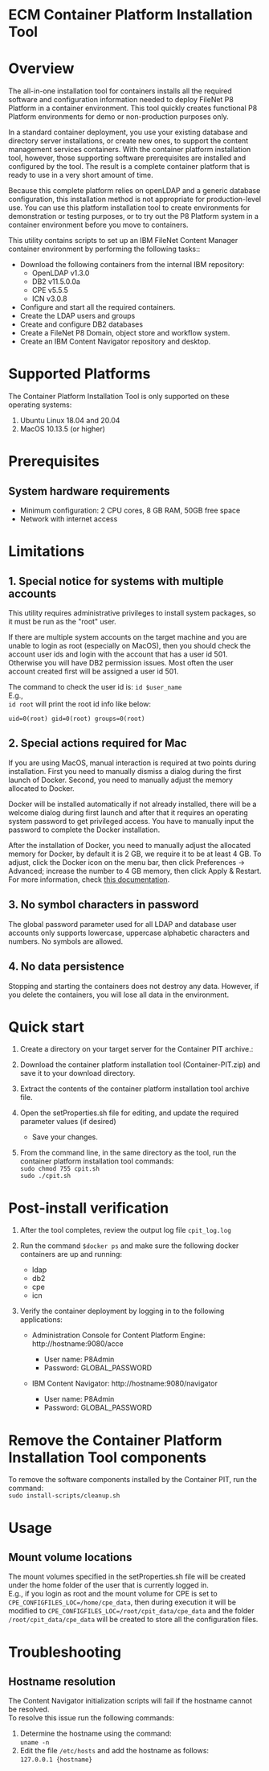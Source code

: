 # ECM Container Platform Installation Tool 

# Overview
The all-in-one installation tool for containers installs all the required software and configuration information needed to deploy FileNet P8 Platform in a container environment. This tool quickly creates functional P8 Platform environments for demo or non-production purposes only.

In a standard container deployment, you use your existing database and directory server installations, or create new ones, to support the content management services containers. With the container platform installation tool, however, those supporting software prerequisites are installed and configured by the tool. The result is a complete container platform that is ready to use in a very short amount of time.

Because this complete platform relies on openLDAP and a generic database configuration, this installation method is not appropriate for production-level use. You can use this platform installation tool to create environments for demonstration or testing purposes, or to try out the P8 Platform system in a container environment before you move to containers.

This utility contains scripts to set up an IBM FileNet Content Manager container environment by performing the following tasks::

- Download the following containers from the internal IBM repository:<br>
	- OpenLDAP v1.3.0
	- DB2 v11.5.0.0a 
	- CPE v5.5.5 
	- ICN v3.0.8
- Configure and start all the required containers.
- Create the LDAP users and groups
- Create and configure DB2 databases
- Create a FileNet P8 Domain, object store and workflow system.
- Create an IBM Content Navigator repository and desktop.

# Supported Platforms
The Container Platform Installation Tool is only supported on these operating systems:
1. Ubuntu Linux 18.04 and 20.04
2. MacOS 10.13.5 (or higher)

# Prerequisites
## System hardware requirements
- Minimum configuration: 2 CPU cores, 8 GB RAM, 50GB free space
- Network with internet access

# Limitations
## 1. Special notice for systems with multiple accounts
This utility requires administrative privileges to install system packages, so it must be run as the "root" user.

If there are multiple system accounts on the target machine and you are unable to login as root (especially on MacOS), then you should check the account user ids and login with the account that has a user id 501. Otherwise you will have DB2 permission issues. Most often the user account created first will be assigned a user id 501.

The command to check the user id is:
```id $user_name```<br>
E.g.,<br>
```id root``` will print the root id info like below:<br>

```uid=0(root) gid=0(root) groups=0(root)```

## 2. Special actions required for Mac
If you are using MacOS, manual interaction is required at two points during installation. First you need to manually dismiss a dialog during the first launch of Docker. Second, you need to manually adjust the memory allocated to Docker.

Docker will be installed automatically if not already installed, there will be a welcome dialog during first launch and after that it requires an operating system password to get privileged access. You have to manually input the password to complete the Docker installation.

After the installation of Docker, you need to manually adjust the allocated memory for Docker, by default it is 2 GB, we require it to be at least 4 GB. To adjust, click the Docker icon on the menu bar, then click Preferences -> Advanced; increase the number to 4 GB memory, then click Apply & Restart. For more information, check [this documentation](https://docs.docker.com/docker-for-mac/#preferences).

## 3. No symbol characters in password
The global password parameter used for all LDAP and database user accounts only supports lowercase, uppercase alphabetic characters and numbers. No symbols are allowed.

## 4. No data persistence
Stopping and starting the containers does not destroy any data. However, if you delete the containers, you will lose all data in the environment.


# Quick start
1. Create a directory on your target server for the Container PIT archive.:

2. Download the container platform installation tool (Container-PIT.zip) and save it to your download directory.

3. Extract the contents of the container platform installation tool archive file.

4. Open the setProperties.sh file for editing, and update the required parameter values (if desired)<br>
	- Save your changes.

5. From the command line, in the same directory as the tool, run the container platform installation tool commands:<br>
```sudo chmod 755 cpit.sh```<br>
```sudo ./cpit.sh```


# Post-install verification
1. After the tool completes, review the output log file ```cpit_log.log```

2. Run the command ```$docker ps``` and make sure the following docker containers are up and running:
	- ldap
	- db2
	- cpe
	- icn

3. Verify the container deployment by logging in to the following applications:
	- Administration Console for Content Platform Engine: http://hostname:9080/acce
		- User name: P8Admin
		- Password: GLOBAL_PASSWORD

	- IBM Content Navigator: http://hostname:9080/navigator
		- User name: P8Admin
		- Password: GLOBAL_PASSWORD


# Remove the Container Platform Installation Tool components
To remove the software components installed by the Container PIT, run the command:<br />
```sudo install-scripts/cleanup.sh```


# Usage
## Mount volume locations
The mount volumes specified in the setProperties.sh file will be created under the home folder of the user that is currently logged in.<br>
E.g., if you login as root and the mount volume for CPE is set to ```CPE_CONFIGFILES_LOC=/home/cpe_data```, then during execution it will be modified to ```CPE_CONFIGFILES_LOC=/root/cpit_data/cpe_data``` and the folder ```/root/cpit_data/cpe_data``` will be created to store all the configuration files.<br>


# Troubleshooting
## Hostname resolution
The Content Navigator initialization scripts will fail if the hostname cannot be resolved.<br>
To resolve this issue run the following commands:<br>
1. Determine the hostname using the command:<br>
```uname -n```<br>
2. Edit the file ```/etc/hosts``` and add the hostname as follows:<br>
```127.0.0.1 {hostname}```
 
